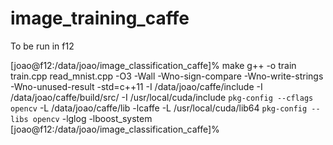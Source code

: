 # image_training_caffe

To be run in f12

[joao@f12:/data/joao/image_classification_caffe]% make
g++ -o train train.cpp read_mnist.cpp -O3 -Wall -Wno-sign-compare -Wno-write-strings -Wno-unused-result -std=c++11  -I /data/joao/caffe/include -I /data/joao/caffe/build/src/ -I /usr/local/cuda/include `pkg-config --cflags opencv` -L /data/joao/caffe/lib -lcaffe -L /usr/local/cuda/lib64 `pkg-config --libs opencv` -lglog -lboost_system
[joao@f12:/data/joao/image_classification_caffe]% 

